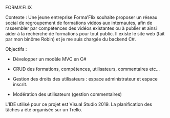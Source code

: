 FORMA'FLIX 

Contexte : 
Une jeune entreprise Forma’Flix souhaite proposer un réseau social de regroupement de formations vidéos aux 
internautes, afin de rassembler par compétences des vidéos existantes ou à publier et ainsi aider à la recherche de 
formations pour tout public. 
Il existe le site web (fait par mon binôme Robin) et je me suis chargée du backend C#. 

Objectifs : 

- Développer un modèle MVC en C#

- CRUD des formations, compétences, utilisateurs, commentaires etc...

- Gestion des droits des utilisateurs : espace administrateur et espace inscrit. 

- Modération des utilisateurs (gestion commentaires) 


L'IDE utilisé pour ce projet est Visual Studio 2019. La planification des tâches a été organisée sur un Trello. 
